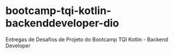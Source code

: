 # bootcamp-tqi-kotlin-backenddeveloper-dio
Entregas de Desafios de Projeto do Bootcamp TQI Kotlin - Backend Developer
